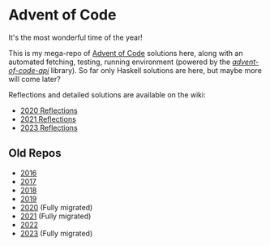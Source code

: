 Advent of Code
==============

It's the most wonderful time of the year!

This is my mega-repo of [Advent of Code][] solutions here, along with an
automated fetching, testing, running environment (powered by the
*[advent-of-code-api][]* library). So far only Haskell solutions are here, but
maybe more will come later?

[Advent of Code]: https://adventofcode.com/
[advent-of-code-api]: https://hackage.haskell.org/package/advent-of-code-api

Reflections and detailed solutions are available on the wiki:

*   [2020 Reflections](https://github.com/mstksg/advent-of-code/wiki/Reflections-2020)
*   [2021 Reflections](https://github.com/mstksg/advent-of-code/wiki/Reflections-2021)
*   [2023 Reflections](https://github.com/mstksg/advent-of-code/wiki/Reflections-2023)

Old Repos
---------

* [2016](https://github.com/mstksg/advent-of-code-2016)
* [2017](https://github.com/mstksg/advent-of-code-2017)
* [2018](https://github.com/mstksg/advent-of-code-2018)
* [2019](https://github.com/mstksg/advent-of-code-2019)
* [2020](https://github.com/mstksg/advent-of-code-2020) (Fully migrated)
* [2021](https://github.com/mstksg/advent-of-code-2021) (Fully migrated)
* [2022](https://github.com/mstksg/advent-of-code-2022)
* [2023](https://github.com/mstksg/advent-of-code-2023) (Fully migrated)

